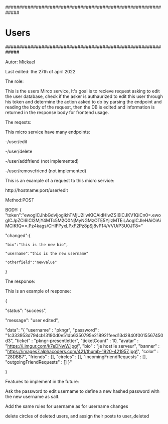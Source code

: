 #############################################################
#                         Users                             #
#############################################################

Autor: Mickael

Last edited: the 27th of april 2022

The role:

This is the users Mirco service,
It's goal is to recieve request asking to edit the user database, 
check if the asker is authaurized to edit this user through his token and
determine the action asked to do by parsing the endpoint and reading the body of the request,
then the DB is edited and information is returned in the response body for frontend usage.

The reqests:

This micro service have many endpoints: 

-/user/edit

-/user/delete

-/user/addfriend (not implemented)

-/user/removefriend (not implemented)

This is an example of a request to this micro service:

http://hostname:port/user/edit

Method:POST

BODY:
{
"token":"ewogICJhbGdvIjogIkhTMjU2IiwKICAidHlwZSI6ICJKV1QiCn0=.ewogICJpZCI6ICI2MjY4MTc5M2Q0NjMyNGMzOTE5YjIzMTEiLAogICJleHAiOiAiMCIKfQ==.Pz4kags/CHIFPyxLPxF2Pz8pSj8vP14/VVU/P3U0JT8="

"changed":{

    "bio":"this is the new bio",

    "username":"this is the new username"

    "otherfield":"newvalue"
}

The response:

This is an example of response:

{

"status": "success",

"message": "user edited",

"data": "{ \"username\" : \"pkngr\", \"password\" : \"1c333953d794cb13190d0e51db6350795e218921feed13d2840f0015567450d3\", \"ticket\" : \"pkngr-presentletter\", \"ticketCount\" : 10, \"avatar\" : \"https://i.imgur.com/k7eDNwW.jpg\", \"bio\" : \"je host le serveur\", \"banner\" : \"https://images7.alphacoders.com/421/thumb-1920-421957.jpg\", \"color\" : \"28DBB7\", \"friends\" : [], \"circles\" : [], \"incomingFriendRequests\" : [], \"outgoingFriendRequests\" : [] }"

}

Features to implement in the future:

Ask the password to edit username to define a new hashed password with the new username as salt.

Add the same rules for username as for username changes

delete circles of deleted users, and assign their posts to user_deleted
